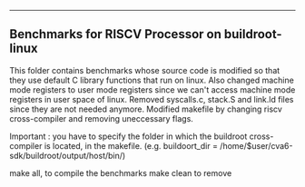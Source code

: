 *************************************************************************
Benchmarks for RISCV Processor on buildroot-linux
-------------------------------------------------------------------------

This folder contains benchmarks whose source code is modified so that they use default C library functions that run on linux.
Also changed machine mode registers to user mode registers since we can't access machine mode registers in user space of linux.
Removed syscalls.c, stack.S and link.ld files since they are not needed anymore.
Modified makefile by changing riscv cross-compiler and removing uneccessary flags.

Important : you have to specify the folder in which the buildroot cross-compiler is located, in the makefile. (e.g. buildoort_dir = /home/$user/cva6-sdk/buildroot/output/host/bin/)

make all, to compile the benchmarks
make clean to remove
